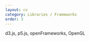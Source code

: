 ```yaml
---
layout: cv
category: Libraries / Frameworks
order: 3
---
```


d3.js, p5.js, openFrameworks, OpenGL






